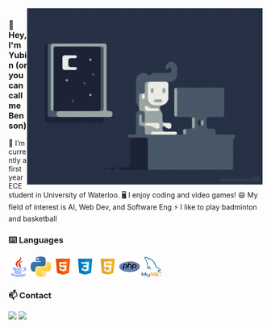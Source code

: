 <img alt="GIF" align="right" height="350px" src="https://github.com/shenbenson/shenbenson/blob/master/assets/programming.gif"/>

### 👋 Hey, I'm Yubin (or you can call me Benson)
🌱 I’m currently a first year ECE student in University of Waterloo.
🖥️ I enjoy coding and video games!
😄 My field of interest is AI, Web Dev, and Software Eng
⚡ I like to play badminton and basketball

### ⌨️ Languages 
<div>
  <img title="Java" alt="Java" src="https://github.com/shenbenson/shenbenson/blob/master/assets/java.png" height="40px">
  <img title="Python" alt="Python" src="https://github.com/shenbenson/shenbenson/blob/master/assets/python.png" height="40px">
  <img title="HTML" alt="HTML" src="https://github.com/shenbenson/shenbenson/blob/master/assets/HTML.png" height="40px">
  <img title="CSS" alt="CSS" src="https://github.com/shenbenson/shenbenson/blob/master/assets/CSS.png" height="40px">
  <img title="JS" alt="JS" src="https://github.com/shenbenson/shenbenson/blob/master/assets/JS.png" height="40px">
  <img title="PHP" alt="PHP" src="https://github.com/shenbenson/shenbenson/blob/master/assets/PHP.png" height="40px">
  <img title="MySQL" alt="MySQL" src="https://github.com/shenbenson/shenbenson/blob/master/assets/MySQL.png" height="40px">
</div>

### 📫 Contact

<a href="https://ybshen.tk" target="_blank"><img src="https://img.shields.io/badge/-My%20Website-red?logo=Internet%20Explorer&logoColor=white"></a> <a href="mailto:yubin.shen@uwaterloo.ca" target="_blank"><img src="https://img.shields.io/badge/-Yubin.Shen@uwaterloo.ca-yellow?logo=Minutemailer&logoColor=white"></a>

<!--
**shenbenson/shenbenson** is a ✨ _special_ ✨ repository because its `README.md` (this file) appears on your GitHub profile.

Here are some ideas to get you started:

- 🔭 I’m currently working on ...
- 🌱 I’m currently learning ...
- 👯 I’m looking to collaborate on ...
- 🤔 I’m looking for help with ...
- 💬 Ask me about ...
- 📫 How to reach me: ...
- 😄 Pronouns: ...
- ⚡ Fun fact: ...
-->
